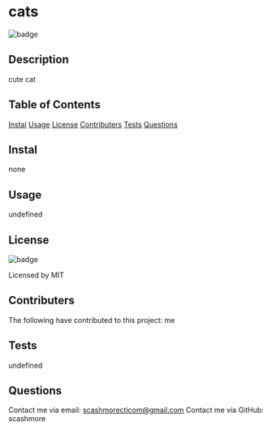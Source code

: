 # cats

![badge](https://img.shields.io/badge/license-MIT)

## Description
 cute cat

## Table of Contents
[Instal](#instal)
[Usage](#usage)
[License](#license)
[Contributers](#contributers)
[Tests](#tests)
[Questions](#questions)

## Instal
none

## Usage

undefined

## License

![badge](https://img.shields.io/badge/license-MIT)

Licensed by MIT

## Contributers

The following have contributed to this project:
me

## Tests
undefined

## Questions

Contact me via email: scashmorecticom@gmail.com 
Contact me via GitHub: scashmore